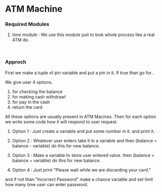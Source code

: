 # ATM Machine

### Required Modules

1. time module : We use this module just to look whole process like a real ATM do.

<br />

### Approch
First we make a tuple of pin variable and put a pin in it. If true than go for..

We give user 4 options. <br />
1. for checking the balance
2. for making cash withdrawl
3. for pay in the cash 
4. return the card

All these options are usually present in ATM Macines. Then for each option we write some code how it will respond to user request.

1. Option 1 : Just create a variable and put some number in it. and print it.

2. Option 2 : Whatever user enters take it in a variable and then (balance = balance - variable) do this for new balance.

3. Option 3 : Make a variable to store user entered value. then (balance = balance + variable) do this for new balance.

4. Option 4 : Just print "Please wait while we are discarding your card."

and if not than "Incorrect Password" make a chance variable and set limit how many time user can enter password. 




